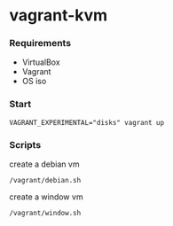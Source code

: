 # vagrant-kvm

### Requirements

- VirtualBox
- Vagrant
- OS iso


### Start

```
VAGRANT_EXPERIMENTAL="disks" vagrant up
```

### Scripts

create a debian vm

```
/vagrant/debian.sh
```

create a window vm

```
/vagrant/window.sh
```